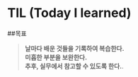 # TIL (Today I learned)  
##목표  
>**날마다 배운 것들을 기록하여 복습한다.**  
>**미흡한 부분을 보완한다.**  
>**추후, 실무에서 참고할 수 있도록 한다.**. 
